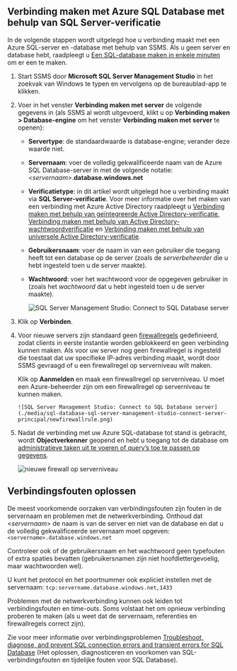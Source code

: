 

## Verbinding maken met Azure SQL Database met behulp van SQL Server-verificatie
In de volgende stappen wordt uitgelegd hoe u verbinding maakt met een Azure SQL-server en -database met behulp van SSMS. Als u geen server en database hebt, raadpleegt u [Een SQL-database maken in enkele minuten](../articles/sql-database/sql-database-get-started.md) om er een te maken.

1. Start SSMS door **Microsoft SQL Server Management Studio** in het zoekvak van Windows te typen en vervolgens op de bureaublad-app te klikken.
2. Voer in het venster **Verbinding maken met server** de volgende gegevens in (als SSMS al wordt uitgevoerd, klikt u op **Verbinding maken > Database-engine** om het venster **Verbinding maken met server** te openen):
   
   * **Servertype**: de standaardwaarde is database-engine; verander deze waarde niet.
   * **Servernaam**: voer de volledig gekwalificeerde naam van de Azure SQL Database-server in met de volgende notatie: *&lt;servernaam>*.**database.windows.net**
   * **Verificatietype**: in dit artikel wordt uitgelegd hoe u verbinding maakt via **SQL Server-verificatie**. Voor meer informatie over het maken van een verbinding met Azure Active Directory raadpleegt u [Verbinding maken met behulp van geïntegreerde Active Directory-verificatie](../articles/sql-database/sql-database-aad-authentication.md#connect-using-active-directory-integrated-authentication), [Verbinding maken met behulp van Active Directory-wachtwoordverificatie](../articles/sql-database/sql-database-aad-authentication.md#connect-using-active-directory-password-authentication) en [Verbinding maken met behulp van universele Active Directory-verificatie](../articles/sql-database/sql-database-ssms-mfa-authentication.md).
   * **Gebruikersnaam**: voer de naam in van een gebruiker die toegang heeft tot een database op de server (zoals de *serverbeheerder* die u hebt ingesteld toen u de server maakte). 
   * **Wachtwoord**: voer het wachtwoord voor de opgegeven gebruiker in (zoals het *wachtwoord* dat u hebt ingesteld toen u de server maakte).
     
       ![SQL Server Management Studio: Connect to SQL Database server](./media/sql-database-sql-server-management-studio-connect-server-principal/connect.png)
3. Klik op **Verbinden**.
4. Voor nieuwe servers zijn standaard geen [firewallregels](../articles/sql-database/sql-database-firewall-configure.md) gedefinieerd, zodat clients in eerste instantie worden geblokkeerd en geen verbinding kunnen maken. Als voor uw server nog geen firewallregel is ingesteld die toestaat dat uw specifieke IP-adres verbinding maakt, wordt door SSMS gevraagd of u een firewallregel op serverniveau wilt maken.
   
    Klik op **Aanmelden** en maak een firewallregel op serverniveau. U moet een Azure-beheerder zijn om een firewallregel op serverniveau te kunnen maken.
   
       ![SQL Server Management Studio: Connect to SQL Database server](./media/sql-database-sql-server-management-studio-connect-server-principal/newfirewallrule.png)
5. Nadat de verbinding met uw Azure SQL-database tot stand is gebracht, wordt **Objectverkenner** geopend en hebt u toegang tot de database om [administratieve taken uit te voeren of query’s toe te passen op gegevens](../articles/sql-database/sql-database-manage-azure-ssms.md).
   
     ![nieuwe firewall op serverniveau](./media/sql-database-sql-server-management-studio-connect-server-principal/connect-server-principal-5.png)

## Verbindingsfouten oplossen
De meest voorkomende oorzaken van verbindingsfouten zijn fouten in de servernaam en problemen met de netwerkverbinding. Onthoud dat <*servernaam*> de naam is van de server en niet van de database en dat u de volledig gekwalificeerde servernaam moet opgeven: `<servername>.database.windows.net`

Controleer ook of de gebruikersnaam en het wachtwoord geen typefouten of extra spaties bevatten (gebruikersnamen zijn niet hoofdlettergevoelig, maar wachtwoorden wel). 

U kunt het protocol en het poortnummer ook expliciet instellen met de servernaam: `tcp:servername.database.windows.net,1433`

Problemen met de netwerkverbinding kunnen ook leiden tot verbindingsfouten en time-outs. Soms volstaat het om opnieuw verbinding proberen te maken (als u weet dat de servernaam, referenties en firewallregels correct zijn).

Zie voor meer informatie over verbindingsproblemen [Troubleshoot, diagnose, and prevent SQL connection errors and transient errors for SQL Database](../articles/sql-database/sql-database-connectivity-issues.md) (Het oplossen, diagnosticeren en voorkomen van SQL-verbindingsfouten en tijdelijke fouten voor SQL Database).

<!--HONumber=Oct16_HO1-->


